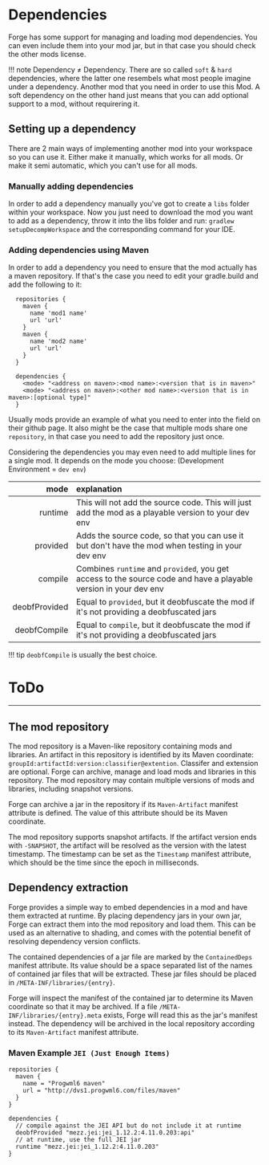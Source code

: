 # Dependencies
Forge has some support for managing and loading mod dependencies.
You can even include them into your mod jar, but in that case you should check the other mods license.

!!! note
  Dependency ≠ Dependency. There are so called `soft` & `hard` dependencies, where the latter one resembels what most people imagine under a dependency. Another mod that you need in order to use this Mod. A soft dependency on the other hand just means that you can add optional support to a mod, without requirering it.

## Setting up a dependency
There are 2 main ways of implementing another mod into your workspace so you can use it.
Either make it manually, which works for all mods. Or make it semi automatic, which you can't use for all mods.

### Manually adding dependencies
In order to add a dependency manually you've got to create a `libs` folder within your workspace.
Now you just need to download the mod you want to add as a dependency, throw it into the libs folder and run:
`gradlew setupDecompWorkspace` and the corresponding command for your IDE.

### Adding dependencies using Maven
In order to add a dependency you need to ensure that the mod actually has a maven repository.
If that's the case you need to edit your gradle.build and add the following to it:
```
  repositories {
    maven {
      name 'mod1 name'
      url 'url'
    }
    maven {
      name 'mod2 name'
      url 'url'
    }
  }

  dependencies {
    <mode> "<address on maven>:<mod name>:<version that is in maven>"
    <mode> "<address on maven>:<other mod name>:<version that is in maven>:[optional type]"
  }
```
Usually mods provide an example of what you need to enter into the field on their github page.
It also might be the case that multiple mods share one `repository`, in that case you need to add the repository just once.

Considering the dependencies you may even need to add multiple lines for a single mod.
It depends on the mode you choose:
(Development Environment = `dev env`)

| mode           | explanation                                                                                                      |
| --------------:|:---------------------------------------------------------------------------------------------------------------- |
| runtime        | This will not add the source code. This will just add the mod as a playable version to your dev env              |
| provided       | Adds the source code, so that you can use it but don't have the mod when testing in your dev env                 |
| compile        | Combines `runtime` and `provided`, you get access to the source code and have a playable version in your dev env |
| deobfProvided  | Equal to `provided`, but it deobfuscate the mod if it's not providing a deobfuscated jars                        |
| deobfCompile   | Equal to `compile`, but it deobfuscate the mod if it's not providing a deobfuscated jars                         |

!!! tip
  `deobfCompile` is usually the best choice.

# ToDo
---

The mod repository
------------------

The mod repository is a Maven-like repository containing mods and libraries. An artifact in this repository is identified by its Maven coordinate: `groupId:artifactId:version:classifier@extention`. Classifer and extension are optional. Forge can archive, manage and load mods and libraries in this repository. The mod repository may contain multiple versions of mods and libraries, including snapshot versions.

Forge can archive a jar in the repository if its `Maven-Artifact` manifest attribute is defined. The value of this attribute should be its Maven coordinate.

The mod repository supports snapshot artifacts. If the artifact version ends with `-SNAPSHOT`, the artifact will be resolved as the version with the latest timestamp. The timestamp can be set as the `Timestamp` manifest attribute, which should be the time since the epoch in milliseconds.


Dependency extraction
---------------------

Forge provides a simple way to embed dependencies in a mod and have them extracted at runtime. By placing dependency jars in your own jar, Forge can extract them into the mod repository and load them. This can be used as an alternative to shading, and comes with the potential benefit of resolving dependency version conflicts.

The contained dependencies of a jar file are marked by the `ContainedDeps` manifest attribute. Its value should be a space separated list of the names of contained jar files that will be extracted. These jar files should be placed in `/META-INF/libraries/{entry}`.

Forge will inspect the manifest of the contained jar to determine its Maven coordinate so that it may be archived. If a file `/META-INF/libraries/{entry}.meta` exists, Forge will read this as the jar's manifest instead. The dependency will be archived in the local repository according to its `Maven-Artifact` manifest attribute.

### Maven Example `JEI (Just Enough Items)`
```
repositories {
  maven {
    name = "Progwml6 maven"
    url = "http://dvs1.progwml6.com/files/maven"
  }
}

dependencies {
  // compile against the JEI API but do not include it at runtime
  deobfProvided "mezz.jei:jei_1.12.2:4.11.0.203:api"
  // at runtime, use the full JEI jar
  runtime "mezz.jei:jei_1.12.2:4.11.0.203"
}
```
